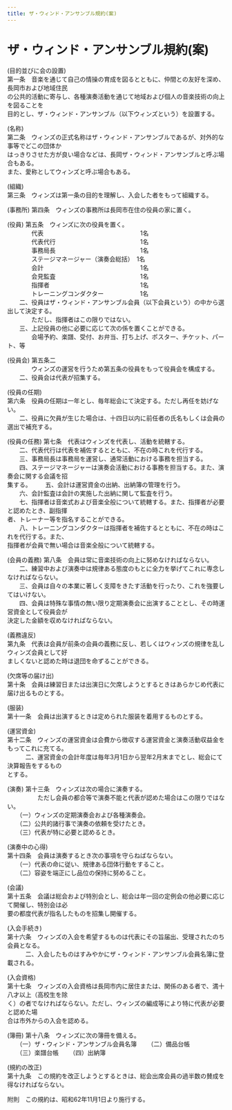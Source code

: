 ```yaml
---
title: ザ・ウィンド・アンサンブル規約(案)
---
```


<style>p{white-space: pre-wrap;}</style>

<h1>ザ・ウィンド・アンサンブル規約(案)</h1>

(目的並びに会の設置)
第一条　音楽を通じて自己の情操の育成を図るとともに、仲間との友好を深め、長岡市および地域住民
の公共的活動に寄与し、各種演奏活動を通じて地域および個人の音楽技術の向上を図ることを
目的とし、ザ・ウィンド・アンサンブル（以下ウィンズという）を設置する。

(名称)
第二条　ウィンズの正式名称はザ・ウィンド・アンサンブルであるが、対外的な事等でどこの団体か
はっきりさせた方が良い場合などは、長岡ザ・ウィンド・アンサンブルと呼ぶ場合もある。
また、愛称としてウィンズと呼ぶ場合もある。

(組織)
第三条　ウィンズは第一条の目的を理解し、入会した者をもって組織する。

(事務所)
第四条　ウィンズの事務所は長岡市在住の役員の家に置く。

(役員)
第五条　ウィンズに次の役員を置く。
　　　　代表　　　　　　　　　　　　　　　　1名
　　　　代表代行　　　　　　　　　　　　　　1名
　　　　事務局長　　　　　　　　　　　　　　1名
　　　　ステージマネージャー（演奏会総括）　1名
　　　　会計　　　　　　　　　　　　　　　　1名
　　　　会見監査　　　　　　　　　　　　　　1名
　　　　指揮者　　　　　　　　　　　　　　　1名
　　　　トレーニングコンダクター　　　　　　1名
　　二、役員はザ・ウィンド・アンサンブル会員（以下会員という）の中から選出して決定する。
　　　　ただし、指揮者はこの限りではない。
　　三、上記役員の他に必要に応じて次の係を置くことができる。
　　　　会場予約、楽譜、受付、お弁当、打ち上げ、ポスター、チケット、パート、等

(役員会)
第五条二
　　　　ウィンズの運営を行うため第五条の役員をもって役員会を構成する。
　　二、役員会は代表が招集する。


(役員の任期)
第六条　役員の任期は一年とし、毎年総会にて決定する。ただし再任を妨げない。
　　二、役員に欠員が生じた場合は、十四日以内に前任者の氏名もしくは会員の選出で補充する。

(役員の任務)
第七条　代表はウィンズを代表し、活動を統轄する。
　　二、代表代行は代表を補佐するとともに、不在の時これを代行する。
　　三、事務局長は事務局を運営し、通常活動における事務を担当する。
　　四、ステージマネージャーは演奏会活動における事務を担当する。また、演奏会に関する会議を招
集する。
　　五、会計は運営資金の出納、出納簿の管理を行う。
　　六、会計監査は会計の実施した出納に関して監査を行う。
　　七、指揮者は音楽式および音楽全般について統轄する。また、指揮者が必要と認めたとき、副指揮
者、トレーナー等を指名することができる。
　　八、トレーニングコンダクターは指揮者を補佐するとともに、不在の時はこれを代行する。また、
指揮者が会員で無い場合は音楽全般について統轄する。

(会員の義務)
第八条　会員は常に音楽技術の向上に努めなければならない。
　　二、練習中および演奏中は規律ある態度のもとに全力を挙げてこれに専念しなければならない。
　　三、会員は自々の本業に著しく支障をきたす活動を行ったり、これを強要してはいけない。
　　四、会員は特殊な事情の無い限り定期演奏会に出演することとし、その時運営資金として役員会が
決定した金額を収めなければならない。

(義務違反)
第九条　代表は会員が前条の会員の義務に反し、若しくはウィンズの規律を乱しウィンズ会員として好
ましくないと認めた時は退団を命ずることができる。

(欠席等の届け出)
第十条　会員は練習日または出演日に欠席しようとするときはあらかじめ代表に届け出るものとする。

(服装)
第十一条　会員は出演するときは定められた服装を着用するものとする。

(運営資金)
第十二条　ウィンズの運営資金は会費から徴収する運営資金と演奏活動収益金をもってこれに充てる。
　　　二、運営資金の会計年度は毎年3月1日から翌年2月末までとし、総会にて決算報告をするもの
とする。

(演奏)
第十三条　ウィンズは次の場合に演奏する。
　　　　　ただし会員の都合等で演奏不能と代表が認めた場合はこの限りではない。
　　（一）ウィンズの定期演奏会および各種演奏会。
　　（二）公共的諸行事で演奏の依頼を受けたとき。
　　（三）代表が特に必要と認めるとき。

(演奏中の心得)
第十四条　会員は演奏するとき次の事項を守らねばならない。
　　（一）代表の命に従い、規律ある団体行動をすること。
　　（二）容姿を端正にし品位の保持に努めること。

(会議)
第十五条　会議は総会および特別会とし、総会は年一回の定例会の他必要に応じて開催し、特別会は必
要の都度代表が指名したものを招集し開催する。

(入会手続き)
第十六条　ウィンズの入会を希望するものは代表にその旨届出、受理されたのち会員となる。
　　　二、入会したものはすみやかにザ・ウィンド・アンサンブル会員名簿に登載される。

(入会資格)
第十七条　ウィンズの入会資格は長岡市内に居住または、関係のある者で、満十八才以上（高校生を除
く）の者でなければならない。ただし、ウィンズの編成等により特に代表が必要と認めた場
合は市外からの入会を認める。

(簿冊)
第十八条　ウィンズに次の簿冊を備える。
　　（一）ザ・ウィンド・アンサンブル会員名簿
　　（二）備品台帳
　　（三）楽譜台帳
　　（四）出納簿

(規約の改正)
第十九条　この規約を改正しようとするときは、総会出席会員の過半数の賛成を得なければならない。


附則　この規約は、昭和62年11月1日より施行する。

